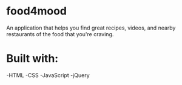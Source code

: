 # food4mood
An application that helps you find great recipes, videos, and nearby restaurants of the food that you're craving.


# Built with:
-HTML
-CSS
-JavaScript
-jQuery

